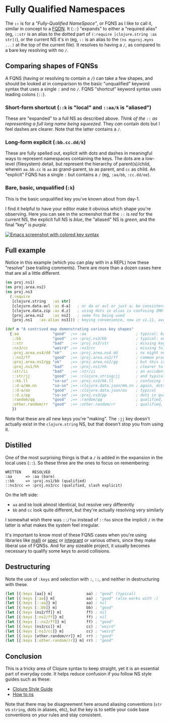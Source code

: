 # Fully Qualified Namespaces

The **`::`** is for a _"Fully-Qualified NameSpace"_, or FQNS as I like to call
it, similar in concept to a
[FQDN](https://en.wikipedia.org/wiki/Fully_qualified_domain_name). It (`::`)
"expands" to either a "required alias" (eg, `::str` is an alias to the dotted
part of `(:require [clojure.string :as str])`), or the current NS it's in (eg,
`::` is an alias to the `(ns myproj.myns ...)` at the top of the current
file). It resolves to having a `/`, as compared to a bare key resolving with
no `/`.

## Comparing shapes of FQNSs

A FQNS (having or resolving to contain a `/`) can take a few shapes, and should be
looked at in comparison to the basic "unqualified" keyword syntax that uses a
single `:` and no `/`. FQNS "shortcut" keyword syntax uses leading colons
(`::`).

### Short-form shortcut (`::k` is "local" and `::aa/k` is "aliased")

These are "expanded" to a full NS as described above. _Think of the `::` as
representing a full long name being squeezed._ They _can_ contain dots
but I feel dashes are clearer. Note that the latter contains a `/`.

### Long-form explicit (`:bb.cc.dd/k`)

These are fully spelled out, explicit with dots and dashes in meaningful ways
to represent namespaces containing the keys. The dots are a low-level
(filesystem) detail, but represent the hierarchy of parent(s)/child, wherein
`aa.bb.cc` is `aa` as grand-parent, `bb` as parent, and `cc` as child. An
"explicit" FQNS has a single `:` but contains a `/` (eg, `:aa/bb`,
`:cc.dd/ee`).

### Bare, basic, unqualified (`:k`)

This is the basic unqualified key you've known about from day-1.

I find it helpful to have your editor make it obvious which shape you're
observing. Here you can see in the screenshot that the `::` is _red_ for the
current NS, the explicit full NS is _blue_, the "aliased" NS is _green_, and the
final "key" is _purple_.

[![Emacs screenshot with colored key syntax][1]][1]

## Full example

Notice in this example (which you can play with in a REPL) how these "resolve"
(see trailing comments). There are more than a dozen cases here that are all a
little different.

```clojure
(ns proj.ns1)
(ns proj.area.ns2)
(ns proj.ns3
  (:require
   [clojure.string   :as str]
   [clojure.data.avl :as d-a]   ; or da or avl or just a; be consistent across code base
   [clojure.data.zip :as d.z]   ; using dots in alias is confusing IMO
   [proj.area.ns2    :as ns2]   ; some fns being used
   [proj.ns1   :as-alias ns3])) ; keying convenience, new in v1.11, avoids circular deps

(def m "A contrived map demonstrating various key shapes"
  {:aa               "good"  ;=> :aa                      ; typical: basic unqualified key
   ::bb              "good"  ;=> :proj.ns3/bb             ; typical: note that / is implicitly added
   ::str             "bad"   ;=> :proj.ns3/str            ; missing key
   :ns3/cc           "weird" ;=> :ns3/cc                  ; missing full ns despite alias
   :proj.area.ns4/dd "ok"    ;=> :proj.area.ns4.dd        ; ns might not exist but ok
   ::ns2/ff          "good"  ;=> :proj.area.ns2/ff        ; common practice
   :proj.area.ns2/gg "ok"    ;=> :proj.area.ns2/gg        ; but this is why we have `:as-alias`
   :proj.ns1/hh      "bad"   ;=> :proj.ns1/hh             ; clearer to just use `::` for cur ns
   :str/ii           "bad"   ;=> :str/ii                  ; an accident: str not expanded
   ::str/jj          "good"  ;=> :clojure.string/jj       ; and typical
   ::kk.ll           "so-so" ;=> :proj.ns3/kk.ll          ; confusing to have dots in actual key
   ::d-a/mm.nn       "so-so" ;=> :clojure.data.json/mm.nn ; again, dots in key
   ::d-a/oo          "good"  ;=> :clojure.data.json/oo    ; typical
   ::d.z/pp          "so-so" ;=> :proj.ns3/pp             ; dots in qualifier diff from ns structure
   :random/qq        "good"  ;=> :random/qq               ; qualified, but not a real ns
   :other.random/rr  "good"  ;=> :other.random/rr         ; qualified, but not a real ns
   })
```

Note that these are all new keys you're "making". The `:jj` key doesn't actually
exist in the `clojure.string` NS, but that doesn't stop you from using it.

## Distilled

One of the most surprising things is that a `/` is added in the expansion in
the local uses (`::`). So these three are the ones to focus on remembering:

```
WRITTEN     RESOLVED
:aa      => :aa (bare)
::bb     => :proj.ns1/bb (qualified)
::ns3/cc => :proj.ns3/cc (qualified, slash explicit)
```

On the left side:

- `aa` and `bb` look almost identical, but resolve very differently
- `bb` and `cc` look quite different, but they're actually resolving very similarly

I somewhat wish there was `::/foo` instead of `::foo` since the implicit `/`
in the latter is what makes the system feel irregular.

It's important to know most of these FQNS cases when you're using libraries
like [malli](https://github.com/metosin/malli) or
[spec](https://clojure.org/about/spec) or
[integrant](https://github.com/weavejester/integrant) or various others, since
they make liberal use of FQNSs. And for any sizeable project, it usually
becomes necessary to qualify some keys to avoid collisions.

## Destructuring

Note the use of `:keys` and selection with `:`, `::`, and neither in
destructuring with these.

```clojure
(let [{:keys [aa]} m]               aa) ; "good" (typical)
(let [{:keys [:aa]} m]              aa) ; "good" (also works with :)
(let [{:keys [::aa]} m]             aa) ; nil
(let [{:keys [::bb]} m]             bb) ; "good"
(let [{:keys [ns2/ff]} m]           ff) ; nil
(let [{:keys [:ns2/ff]} m]          ff) ; nil
(let [{:keys [::ns2/ff]} m]         ff) ; "good"
(let [{:keys [ns3/cc]} m]           cc) ; "weird"
(let [{:keys [:ns3/cc]} m]          cc) ; "weird"
(let [{:keys [other.random/rr]} m]  rr) ; "good"
(let [{:keys [:other.random/rr]} m] rr) ; "good"
```

## Conclusion

This is a tricky area of Clojure syntax to keep straight, yet it is an
essential part of everyday code. It helps reduce confusion if you follow NS
style guides such as these:

- [Clojure Style Guide](https://github.com/bbatsov/clojure-style-guide#namespace-declaration)
- [How to ns](https://stuartsierra.com/2016/clojure-how-to-ns.html)

Note that there may be disagreement here around aliasing conventions (`str` vs
`string`, dots in aliases, etc), but the key is to settle your code base
conventions on _your_ rules and stay consistent.

  [1]: https://i.stack.imgur.com/55fpE.png
